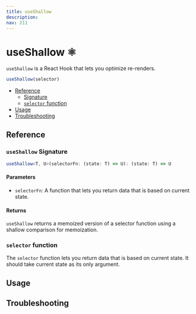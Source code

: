 ```yaml
---
title: useShallow
description:
nav: 211
---
```


# useShallow ⚛️

`useShallow` is a React Hook that lets you optimize re-renders.

```js
useShallow(selector)
```

- [Reference](#reference)
  - [Signature](#useshallow-signature)
  - [`selector` function](#selector-function)
- [Usage](#usage)
- [Troubleshooting](#troubleshooting)

## Reference

### `useShallow` Signature

```ts
useShallow<T, U>(selectorFn: (state: T) => U): (state: T) => U
```

#### Parameters

- `selectorFn`: A function that lets you return data that is based on current state.

#### Returns

`useShallow` returns a memoized version of a selector function using a shallow comparison for
memoization.

### `selector` function

The `selector` function lets you return data that is based on current state. It should take current
state as its only argument.

## Usage

## Troubleshooting
